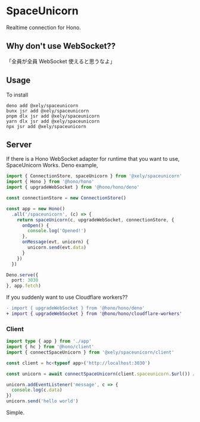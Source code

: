 # SpaceUnicorn

Realtime connection for Hono.

## Why don't use WebSocket??

「全員が全員 WebSocket 使えると思うなよ」

## Usage
To install
```shell
deno add @xely/spaceunicorn
bunx jsr add @xely/spaceunicorn
pnpm dlx jsr add @xely/spaceunicorn
yarn dlx jsr add @xely/spaceunicorn
npx jsr add @xely/spaceunicorn
```

## Server

If there is a Hono WebSocket adapter for runtime that you want to use, SpaceUnicorn Works.
Deno example, 
```ts
import { ConnectionStore, spaceUnicorn } from '@xely/spaceunicorn'
import { Hono } from '@hono/hono'
import { upgradeWebSocket } from '@hono/hono/deno'

const connectionStore = new ConnectionStore()

const app = new Hono()
  .all('/spaceunicorn', (c) => {
    return spaceUnicorn(c, upgradeWebSocket, connectionStore, {
      onOpen() {
        console.log('Opened!')
      },
      onMessage(evt, unicorn) {
        unicorn.send(evt.data)
      }
    })
  })

Deno.serve({
  port: 3030
}, app.fetch)
```
If you suddenly want to use Cloudflare workers??
```diff
- import { upgradeWebSocket } from '@hono/hono/deno'
+ import { upgradeWebSocket } from '@hono/hono/cloudflare-workers'
```

### Client

```ts
import type { app } from './app'
import { hc } from '@hono/client'
import { connectSpaceUnicorn } from '@xely/spaceunicorn/client'

const client = hc<typeof app>('http://localhost:3030')

const unicorn = await connectSpaceUnicorn(client.spaceunicorn.$url()) // Tell URL

unicorn.addEventListener('message', c => {
  console.log(c.data)
})
unicorn.send('hello world')
```
Simple.
